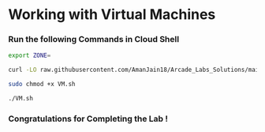 # Working with Virtual Machines

### Run the following Commands in Cloud Shell

```bash
export ZONE=
```

```bash
curl -LO raw.githubusercontent.com/AmanJain18/Arcade_Labs_Solutions/main/Working%20with%20Virtual%20Machines/VM.sh

sudo chmod +x VM.sh

./VM.sh
```

### Congratulations for Completing the Lab !
